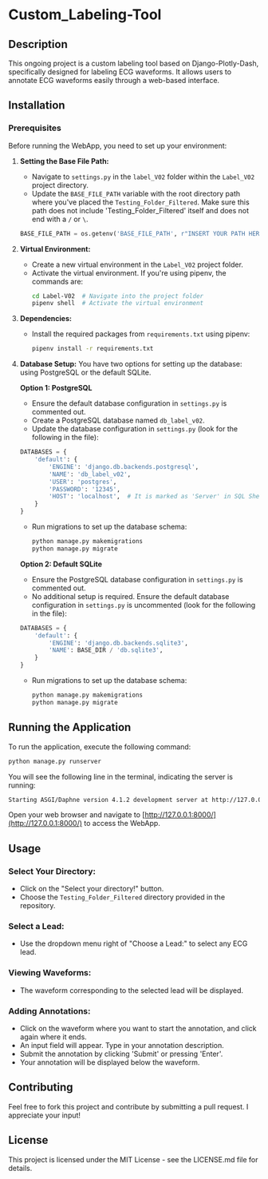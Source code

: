 # Custom_Labeling-Tool

## Description
This ongoing project is a custom labeling tool based on Django-Plotly-Dash, specifically designed for labeling ECG waveforms. It allows users to annotate ECG waveforms easily through a web-based interface.

## Installation

### Prerequisites
Before running the WebApp, you need to set up your environment:

1. **Setting the Base File Path:**
   - Navigate to `settings.py` in the `label_V02` folder within the `Label_V02` project directory.
   - Update the `BASE_FILE_PATH` variable with the root directory path where you've placed the `Testing_Folder_Filtered`. Make sure this path does not include 'Testing_Folder_Filtered' itself and does not end with a `/` or `\`.

    ```python
    BASE_FILE_PATH = os.getenv('BASE_FILE_PATH', r"INSERT YOUR PATH HERE")
    ```

2. **Virtual Environment:**
   - Create a new virtual environment in the `Label_V02` project folder.
   - Activate the virtual environment. If you're using pipenv, the commands are:
     ```bash
     cd Label-V02  # Navigate into the project folder
     pipenv shell  # Activate the virtual environment
     ```

3. **Dependencies:**
   - Install the required packages from `requirements.txt` using pipenv:
     ```bash
     pipenv install -r requirements.txt
     ```

4. **Database Setup:**
   You have two options for setting up the database: using PostgreSQL or the default SQLite.

   **Option 1: PostgreSQL**
   - Ensure the default database configuration in `settings.py` is commented out.
   - Create a PostgreSQL database named `db_label_v02`.
   - Update the database configuration in `settings.py` (look for the following in the file):
   
    ```python
    DATABASES = {
        'default': {
            'ENGINE': 'django.db.backends.postgresql',
            'NAME': 'db_label_v02',
            'USER': 'postgres',
            'PASSWORD': '12345',
            'HOST': 'localhost',  # It is marked as 'Server' in SQL Shell
        }
    }
    ```

   - Run migrations to set up the database schema:
     ```bash
     python manage.py makemigrations
     python manage.py migrate
     ```

   **Option 2: Default SQLite**
   - Ensure the PostgreSQL database configuration in `settings.py` is commented out.
   - No additional setup is required. Ensure the default database configuration in `settings.py` is uncommented (look for the following in the file):

    ```python
    DATABASES = {
        'default': {
            'ENGINE': 'django.db.backends.sqlite3',
            'NAME': BASE_DIR / 'db.sqlite3',
        }
    }
    ```

   - Run migrations to set up the database schema:
     ```bash
     python manage.py makemigrations
     python manage.py migrate
     ```

## Running the Application

To run the application, execute the following command:

```bash
python manage.py runserver
 ```

You will see the following line in the terminal, indicating the server is running:

```bash
Starting ASGI/Daphne version 4.1.2 development server at http://127.0.0.1:8000/
 ```


Open your web browser and navigate to [http://127.0.0.1:8000/](http://127.0.0.1:8000/) to access the WebApp.

## Usage

### Select Your Directory:
- Click on the "Select your directory!" button.
- Choose the `Testing_Folder_Filtered` directory provided in the repository.

### Select a Lead:
- Use the dropdown menu right of "Choose a Lead:" to select any ECG lead.

### Viewing Waveforms:
- The waveform corresponding to the selected lead will be displayed.

### Adding Annotations:
- Click on the waveform where you want to start the annotation, and click again where it ends.
- An input field will appear. Type in your annotation description.
- Submit the annotation by clicking 'Submit' or pressing 'Enter'.
- Your annotation will be displayed below the waveform.

## Contributing
Feel free to fork this project and contribute by submitting a pull request. I appreciate your input!

## License
This project is licensed under the MIT License - see the LICENSE.md file for details.
